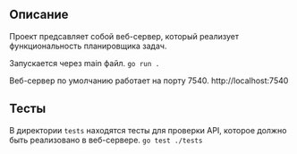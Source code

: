 ## Описание
Проект предсавляет собой веб-сервер, который реализует функциональность планировщика задач.

Запускается через main файл.
`go run .`

Веб-сервер по умолчанию работает на порту 7540.
http://localhost:7540

## Тесты
В директории `tests` находятся тесты для проверки API, которое должно быть реализовано в веб-сервере.
`go test ./tests`